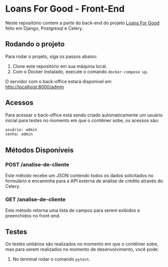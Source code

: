 # Loans For Good - Front-End

Neste repositório contem a parte do back-end do projeto [Loans For Good](https://github.com/MiqueiasRihs/Loans-for-good) feito em Django, Postgresql e Celery.

## Rodando o projeto

Para rodar o projeto, siga os passos abaixo:

1. Clone este repositório em sua máquina local.
2. Com o Docker instalado, execute o comando `docker-compose up`.

O servidor com o back-office estará disponível em [http://localhost:8000/admin](http://localhost:8000/admin)

## Acessos

Para acessar o back-office está sendo criado automaticamente um usuário inicial para testes no momento em que o contêiner sobe, os acessos são:

```bash
usuário: admin
senha: admin
```

## Métodos Disponíveis

### POST /analise-de-cliente

Este método recebe um JSON contendo todos os dados solicitados no formulário e encaminha para a API externa de análise de crédito através do Celery. 

### GET /analise-de-cliente

Este método retorna uma lista de campos para serem exibidos e preenchidos no front-end.

## Testes

Os testes unitários são realizados no momento em que o contêiner sobe, mas para serem realizados no momento de desenvolvimento, você pode:

1. No terminal rodar o comando `pytest`.
